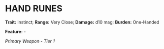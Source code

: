 # HAND RUNES

**Trait:** Instinct; **Range:** Very Close; **Damage:** d10 mag; **Burden:** One-Handed

**Feature:** -

*Primary Weapon - Tier 1*
